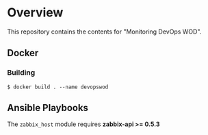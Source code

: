 # Overview

This repository contains the contents for "Monitoring DevOps WOD".

## Docker

### Building

	$ docker build . --name devopswod
	

## Ansible Playbooks

The `zabbix_host` module requires **zabbix-api >= 0.5.3**


